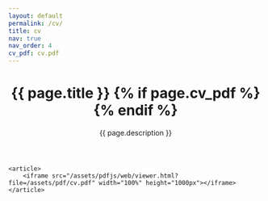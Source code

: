 ```yaml
---
layout: default
permalink: /cv/
title: cv
nav: true
nav_order: 4
cv_pdf: cv.pdf
---
```

<div class="post">
	<header class="post-header">
		<h1 class="post-title">{{ page.title }} {% if page.cv_pdf %}<a href="{{ page.cv_pdf | prepend: 'assets/pdf/' | relative_url}}" target="_blank" rel="noopener noreferrer" class="float-right"><i class="fas fa-file-pdf"></i></a>{% endif %}</h1>
		<p class="post-description">{{ page.description }}</p>
	</header>

	<article>
		<iframe src="/assets/pdfjs/web/viewer.html?file=/assets/pdf/cv.pdf" width="100%" height="1000px"></iframe>	
	</article>
</div>
